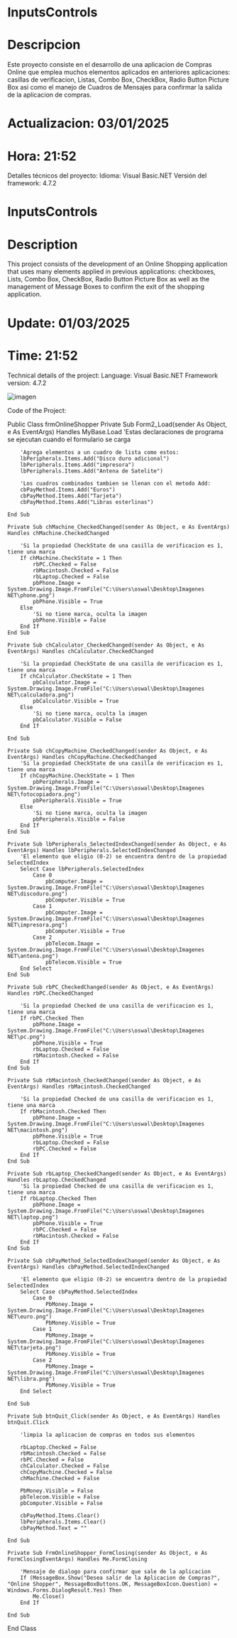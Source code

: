 # InputsControls

# Descripcion

 Este proyecto consiste en el desarrollo de una aplicacion de Compras
 Online que emplea muchos elementos aplicados en anteriores aplicaciones:
 casillas de verificacion, Listas, Combo Box, CheckBox, Radio Button
 Picture Box asi como el manejo de Cuadros de Mensajes para confirmar
 la salida de la aplicacion de compras.
 
 # Actualizacion: 03/01/2025
 # Hora: 21:52

Detalles técnicos del proyecto:
Idioma: Visual Basic.NET
Versión del framework: 4.7.2

# InputsControls

# Description

This project consists of the development of an Online Shopping application
that uses many elements applied in previous applications:
checkboxes, Lists, Combo Box, CheckBox, Radio Button
Picture Box as well as the management of Message Boxes to confirm
the exit of the shopping application.

# Update: 01/03/2025
# Time: 21:52

Technical details of the project:
Language: Visual Basic.NET
Framework version: 4.7.2

![imagen](https://github.com/user-attachments/assets/d4695624-8d53-4a7a-9b1f-f13ffeb5e7a2)

Code of the Project:

Public Class frmOnlineShopper
    Private Sub Form2_Load(sender As Object, e As EventArgs) Handles MyBase.Load
        'Estas declaraciones de programa se ejecutan cuando el formulario se carga

        'Agrega elementos a un cuadro de lista como estos:
        lbPeripherals.Items.Add("Disco duro adicional")
        lbPeripherals.Items.Add("impresora")
        lbPeripherals.Items.Add("Antena de Satelite")

        'Los cuadros combinados tambien se llenan con el metodo Add:
        cbPayMethod.Items.Add("Euros")
        cbPayMethod.Items.Add("Tarjeta")
        cbPayMethod.Items.Add("Libras esterlinas")

    End Sub

    Private Sub chMachine_CheckedChanged(sender As Object, e As EventArgs) Handles chMachine.CheckedChanged

        'Si la propiedad CheckState de una casilla de verificacion es 1, tiene una marca
        If chMachine.CheckState = 1 Then
            rbPC.Checked = False
            rbMacintosh.Checked = False
            rbLaptop.Checked = False
            pbPhone.Image = System.Drawing.Image.FromFile("C:\Users\oswal\Desktop\Imagenes NET\phone.png")
            pbPhone.Visible = True
        Else
            'Si no tiene marca, oculta la imagen
            pbPhone.Visible = False
        End If
    End Sub

    Private Sub chCalculator_CheckedChanged(sender As Object, e As EventArgs) Handles chCalculator.CheckedChanged

        'Si la propiedad CheckState de una casilla de verificacion es 1, tiene una marca
        If chCalculator.CheckState = 1 Then
            pbCalculator.Image = System.Drawing.Image.FromFile("C:\Users\oswal\Desktop\Imagenes NET\calculadora.png")
            pbCalculator.Visible = True
        Else
            'Si no tiene marca, oculta la imagen
            pbCalculator.Visible = False
        End If

    End Sub

    Private Sub chCopyMachine_CheckedChanged(sender As Object, e As EventArgs) Handles chCopyMachine.CheckedChanged
        'Si la propiedad CheckState de una casilla de verificacion es 1, tiene una marca
        If chCopyMachine.CheckState = 1 Then
            pbPeripherals.Image = System.Drawing.Image.FromFile("C:\Users\oswal\Desktop\Imagenes NET\fotocopiadora.png")
            pbPeripherals.Visible = True
        Else
            'Si no tiene marca, oculta la imagen
            pbPeripherals.Visible = False
        End If
    End Sub

    Private Sub lbPeripherals_SelectedIndexChanged(sender As Object, e As EventArgs) Handles lbPeripherals.SelectedIndexChanged
        'El elemento que eligio (0-2) se encuentra dentro de la propiedad SelectedIndex
        Select Case lbPeripherals.SelectedIndex
            Case 0
                pbComputer.Image = System.Drawing.Image.FromFile("C:\Users\oswal\Desktop\Imagenes NET\discoduro.png")
                pbComputer.Visible = True
            Case 1
                pbComputer.Image = System.Drawing.Image.FromFile("C:\Users\oswal\Desktop\Imagenes NET\impresora.png")
                pbComputer.Visible = True
            Case 2
                pbTelecom.Image = System.Drawing.Image.FromFile("C:\Users\oswal\Desktop\Imagenes NET\antena.png")
                pbTelecom.Visible = True
        End Select
    End Sub

    Private Sub rbPC_CheckedChanged(sender As Object, e As EventArgs) Handles rbPC.CheckedChanged

        'Si la propiedad Checked de una casilla de verificacion es 1, tiene una marca
        If rbPC.Checked Then
            pbPhone.Image = System.Drawing.Image.FromFile("C:\Users\oswal\Desktop\Imagenes NET\pc.png")
            pbPhone.Visible = True
            rbLaptop.Checked = False
            rbMacintosh.Checked = False
        End If
    End Sub

    Private Sub rbMacintosh_CheckedChanged(sender As Object, e As EventArgs) Handles rbMacintosh.CheckedChanged

        'Si la propiedad Checked de una casilla de verificacion es 1, tiene una marca
        If rbMacintosh.Checked Then
            pbPhone.Image = System.Drawing.Image.FromFile("C:\Users\oswal\Desktop\Imagenes NET\macintosh.png")
            pbPhone.Visible = True
            rbLaptop.Checked = False
            rbPC.Checked = False
        End If
    End Sub

    Private Sub rbLaptop_CheckedChanged(sender As Object, e As EventArgs) Handles rbLaptop.CheckedChanged
        'Si la propiedad Checked de una casilla de verificacion es 1, tiene una marca
        If rbLaptop.Checked Then
            pbPhone.Image = System.Drawing.Image.FromFile("C:\Users\oswal\Desktop\Imagenes NET\laptop.png")
            pbPhone.Visible = True
            rbPC.Checked = False
            rbMacintosh.Checked = False
        End If
    End Sub

    Private Sub cbPayMethod_SelectedIndexChanged(sender As Object, e As EventArgs) Handles cbPayMethod.SelectedIndexChanged

        'El elemento que eligio (0-2) se encuentra dentro de la propiedad SelectedIndex
        Select Case cbPayMethod.SelectedIndex
            Case 0
                PbMoney.Image = System.Drawing.Image.FromFile("C:\Users\oswal\Desktop\Imagenes NET\euro.png")
                PbMoney.Visible = True
            Case 1
                PbMoney.Image = System.Drawing.Image.FromFile("C:\Users\oswal\Desktop\Imagenes NET\tarjeta.png")
                PbMoney.Visible = True
            Case 2
                PbMoney.Image = System.Drawing.Image.FromFile("C:\Users\oswal\Desktop\Imagenes NET\libra.png")
                PbMoney.Visible = True
        End Select

    End Sub

    Private Sub btnQuit_Click(sender As Object, e As EventArgs) Handles btnQuit.Click

        'limpia la aplicacion de compras en todos sus elementos

        rbLaptop.Checked = False
        rbMacintosh.Checked = False
        rbPC.Checked = False
        chCalculator.Checked = False
        chCopyMachine.Checked = False
        chMachine.Checked = False

        PbMoney.Visible = False
        pbTelecom.Visible = False
        pbComputer.Visible = False

        cbPayMethod.Items.Clear()
        lbPeripherals.Items.Clear()
        cbPayMethod.Text = ""

    End Sub

    Private Sub FrmOnlineShopper_FormClosing(sender As Object, e As FormClosingEventArgs) Handles Me.FormClosing

        'Mensaje de dialogo para confirmar que sale de la aplicacion
        If (MessageBox.Show("Desea salir de la Aplicacion de Compras?", "Online Shopper", MessageBoxButtons.OK, MessageBoxIcon.Question) = Windows.Forms.DialogResult.Yes) Then
            Me.Close()
        End If

    End Sub

End Class
